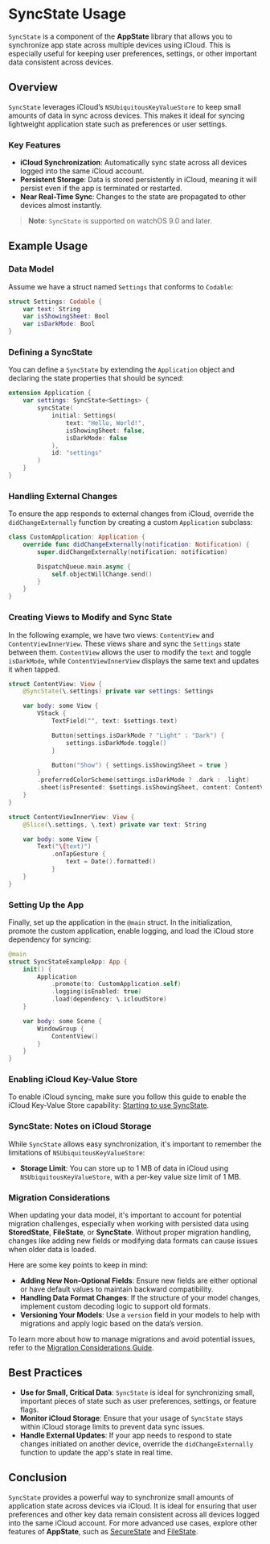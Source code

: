 # SyncState Usage

`SyncState` is a component of the **AppState** library that allows you to synchronize app state across multiple devices using iCloud. This is especially useful for keeping user preferences, settings, or other important data consistent across devices.

## Overview

`SyncState` leverages iCloud’s `NSUbiquitousKeyValueStore` to keep small amounts of data in sync across devices. This makes it ideal for syncing lightweight application state such as preferences or user settings.

### Key Features

- **iCloud Synchronization**: Automatically sync state across all devices logged into the same iCloud account.
- **Persistent Storage**: Data is stored persistently in iCloud, meaning it will persist even if the app is terminated or restarted.
- **Near Real-Time Sync**: Changes to the state are propagated to other devices almost instantly.

> **Note**: `SyncState` is supported on watchOS 9.0 and later.

## Example Usage

### Data Model

Assume we have a struct named `Settings` that conforms to `Codable`:

```swift
struct Settings: Codable {
    var text: String
    var isShowingSheet: Bool
    var isDarkMode: Bool
}
```

### Defining a SyncState

You can define a `SyncState` by extending the `Application` object and declaring the state properties that should be synced:

```swift
extension Application {
    var settings: SyncState<Settings> {
        syncState(
            initial: Settings(
                text: "Hello, World!",
                isShowingSheet: false,
                isDarkMode: false
            ),
            id: "settings"
        )
    }
}
```

### Handling External Changes

To ensure the app responds to external changes from iCloud, override the `didChangeExternally` function by creating a custom `Application` subclass:

```swift
class CustomApplication: Application {
    override func didChangeExternally(notification: Notification) {
        super.didChangeExternally(notification: notification)

        DispatchQueue.main.async {
            self.objectWillChange.send()
        }
    }
}
```

### Creating Views to Modify and Sync State

In the following example, we have two views: `ContentView` and `ContentViewInnerView`. These views share and sync the `Settings` state between them. `ContentView` allows the user to modify the `text` and toggle `isDarkMode`, while `ContentViewInnerView` displays the same text and updates it when tapped.

```swift
struct ContentView: View {
    @SyncState(\.settings) private var settings: Settings

    var body: some View {
        VStack {
            TextField("", text: $settings.text)

            Button(settings.isDarkMode ? "Light" : "Dark") {
                settings.isDarkMode.toggle()
            }

            Button("Show") { settings.isShowingSheet = true }
        }
        .preferredColorScheme(settings.isDarkMode ? .dark : .light)
        .sheet(isPresented: $settings.isShowingSheet, content: ContentViewInnerView.init)
    }
}

struct ContentViewInnerView: View {
    @Slice(\.settings, \.text) private var text: String

    var body: some View {
        Text("\(text)")
            .onTapGesture {
                text = Date().formatted()
            }
    }
}
```

### Setting Up the App

Finally, set up the application in the `@main` struct. In the initialization, promote the custom application, enable logging, and load the iCloud store dependency for syncing:

```swift
@main
struct SyncStateExampleApp: App {
    init() {
        Application
            .promote(to: CustomApplication.self)
            .logging(isEnabled: true)
            .load(dependency: \.icloudStore)
    }

    var body: some Scene {
        WindowGroup {
            ContentView()
        }
    }
}
```

### Enabling iCloud Key-Value Store

To enable iCloud syncing, make sure you follow this guide to enable the iCloud Key-Value Store capability: [Starting to use SyncState](https://github.com/0xLeif/AppState/wiki/Starting-to-use-SyncState).

### SyncState: Notes on iCloud Storage

While `SyncState` allows easy synchronization, it's important to remember the limitations of `NSUbiquitousKeyValueStore`:

- **Storage Limit**: You can store up to 1 MB of data in iCloud using `NSUbiquitousKeyValueStore`, with a per-key value size limit of 1 MB.

### Migration Considerations

When updating your data model, it's important to account for potential migration challenges, especially when working with persisted data using **StoredState**, **FileState**, or **SyncState**. Without proper migration handling, changes like adding new fields or modifying data formats can cause issues when older data is loaded.

Here are some key points to keep in mind:
- **Adding New Non-Optional Fields**: Ensure new fields are either optional or have default values to maintain backward compatibility.
- **Handling Data Format Changes**: If the structure of your model changes, implement custom decoding logic to support old formats.
- **Versioning Your Models**: Use a `version` field in your models to help with migrations and apply logic based on the data’s version.

To learn more about how to manage migrations and avoid potential issues, refer to the [Migration Considerations Guide](migration-considerations.md).

## Best Practices

- **Use for Small, Critical Data**: `SyncState` is ideal for synchronizing small, important pieces of state such as user preferences, settings, or feature flags.
- **Monitor iCloud Storage**: Ensure that your usage of `SyncState` stays within iCloud storage limits to prevent data sync issues.
- **Handle External Updates**: If your app needs to respond to state changes initiated on another device, override the `didChangeExternally` function to update the app's state in real time.

## Conclusion

`SyncState` provides a powerful way to synchronize small amounts of application state across devices via iCloud. It is ideal for ensuring that user preferences and other key data remain consistent across all devices logged into the same iCloud account. For more advanced use cases, explore other features of **AppState**, such as [SecureState](usage-securestate.md) and [FileState](usage-filestate.md).
